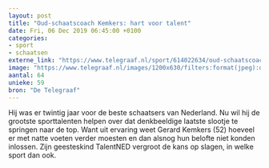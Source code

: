 ```yaml
---
layout: post
title: "Oud-schaatscoach Kemkers: hart voor talent"
date: Fri, 06 Dec 2019 06:45:00 +0100
categories: 
- sport 
- schaatsen 
externe_link: "https://www.telegraaf.nl/sport/614022634/oud-schaatscoach-kemkers-hart-voor-talent"
image: "https://www.telegraaf.nl/images/1200x630/filters:format(jpeg):quality(80)/cdn-kiosk-api.telegraaf.nl/a02742ba-17ba-11ea-b08d-0218eaf05005.png"
aantal: 64
unieke: 59
bron: "De Telegraaf"
---
```


<p class="intro">Hij was er twintig jaar voor de beste schaatsers van Nederland. Nu wil hij de grootste sporttalenten helpen over dat denkbeeldige laatste slootje te springen naar de top. Want uit ervaring weet Gerard Kemkers (52) hoeveel er met natte voeten verder moesten en dan alsnog hun belofte niet konden inlossen. Zijn geesteskind TalentNED vergroot de kans op slagen, in welke sport dan ook.</p>
